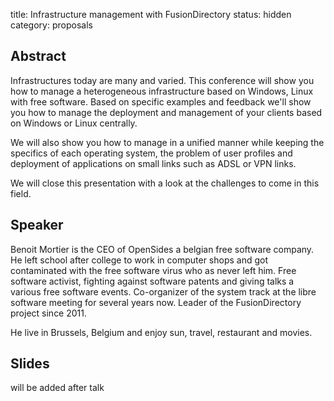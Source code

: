 title: Infrastructure management with FusionDirectory
status: hidden
category: proposals

Abstract
---------
Infrastructures today are many and varied. This conference will show you how to manage a heterogeneous infrastructure based on Windows, Linux
with free software. Based on specific examples and feedback we'll show you how to manage the deployment and management of your clients
based on Windows or Linux centrally.

We will also show you how to manage in a unified manner while keeping the specifics of each operating system,
the problem of user profiles and deployment of applications on small links such as ADSL or VPN links.

We will close this presentation with a look at the challenges to come in this field.

Speaker
-------
Benoit Mortier is the CEO of OpenSides a belgian free software company.
He left school after college to work in computer shops and got contaminated with the free software virus who as never left him.
Free software activist, fighting against software patents and giving talks a various free software events.
Co-organizer of the system track at the libre software meeting for several years now.
Leader of the FusionDirectory project since 2011.

He live in Brussels, Belgium and enjoy sun, travel, restaurant and movies.

Slides
------
will be added after talk
